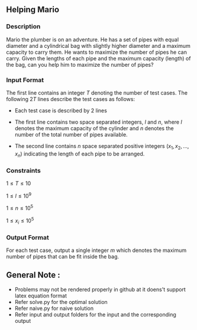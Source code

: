## Helping Mario

### Description

Mario the plumber is on an adventure.
He has a set of pipes with equal diameter and a cylindrical bag with slightly higher diameter and a maximum capacity to carry them.
He wants to maximize the number of pipes he can carry.
Given the lengths of each pipe and the maximum capacity (length) of the bag, can you help him to maximize the number of pipes?

### Input Format

The first line contains an integer $T$ denoting the number of test cases. The following $2T$ lines describe the test cases as follows:

- Each test case is described by 2 lines

- The first line contains two space separated integers, $l$ and $n$, where $l$ denotes the maximum capacity of the cylinder and $n$ denotes the number of the total number of pipes available.

- The second line contains $n$ space separated positive integers $(x_1,x_2,\dots,x_n)$ indicating the length of each pipe to be arranged.

### Constraints

$1 \leq T \leq 10$

$1 \leq l \leq 10^9$

$1 \leq n \leq 10^5$

$1 \leq x_i \leq 10^5$


### Output Format

For each test case, output a single integer $m$ which denotes the maximum number of pipes that can be fit inside the bag.


## General Note :

- Problems may not be rendered properly in github at it doens't support latex equation format
- Refer solve.py for the optimal solution
- Refer naive.py for naive solution
- Refer input and output folders for the input and the corresponding output
